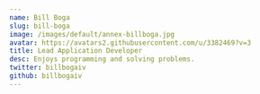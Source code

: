 ```yaml
---
name: Bill Boga
slug: bill-boga
image: /images/default/annex-billboga.jpg
avatar: https://avatars2.githubusercontent.com/u/3382469?v=3
title: Lead Application Developer
desc: Enjoys programming and solving problems.
twitter: billbogaiv
github: billbogaiv
---
```

